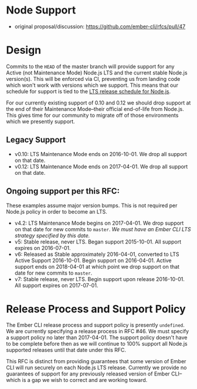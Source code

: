 # Node Support

* original proposal/discussion: https://github.com/ember-cli/rfcs/pull/47

# Design

Commits to the `HEAD` of the master branch will provide support for any Active
(not Maintenance Mode) Node.js LTS and the current stable Node.js version(s).
This will be enforced via CI, preventing us from landing code which won't work
with versions which we support. This means that our schedule for support is
tied to the [LTS release schedule for
Node.js](https://github.com/nodejs/LTS#lts_schedule).

For our currently existing support of 0.10 and 0.12 we should drop support at
the end of their Maintenance Mode–their official end-of-life from Node.js. This
gives time for our community to migrate off of those environments which we
presently support.

## Legacy Support

* v0.10: LTS Maintenance Mode ends on 2016-10-01. We drop all support on that date.
* v0.12: LTS Maintenance Mode ends on 2017-04-01. We drop all support on that date.

## Ongoing support per this RFC:

These examples assume major version bumps. This is not required per Node.js
policy in order to become an LTS.

* v4.2: LTS Maintenance Mode begins on 2017-04-01. We drop support on that date
  for new commits to `master`. _We must have an Ember CLI LTS strategy
    specified by this date._
* v5: Stable release, never LTS. Began support 2015-10-01. All support expires
  on 2016-07-01.
* v6: Released as Stable approximately 2016-04-01, converted to LTS Active
  Support 2016-10-01. Begin support on 2016-04-01. Active support ends on
  2018-04-01 at which point we drop support on that date for new commits to
  `master`.
* v7: Stable release, never LTS. Begin support upon release 2016-10-01. All
  support expires on 2017-07-01.

# Release Process and Support Policy

The Ember CLI release process and support policy is presently `undefined`. We
are currently specifying a release process in RFC #46. We must specify a
support policy no later than 2017-04-01. The support policy doesn't have to be
complete before then as we will continue to 100% support all Node.js supported
releases until that date under this RFC.

This RFC is distinct from providing guarantees that some version of Ember CLI
will run securely on each Node.js LTS release. Currently we provide no
guarantees of support for any previously released version of Ember CLI–which is
a gap we wish to correct and are working toward.


